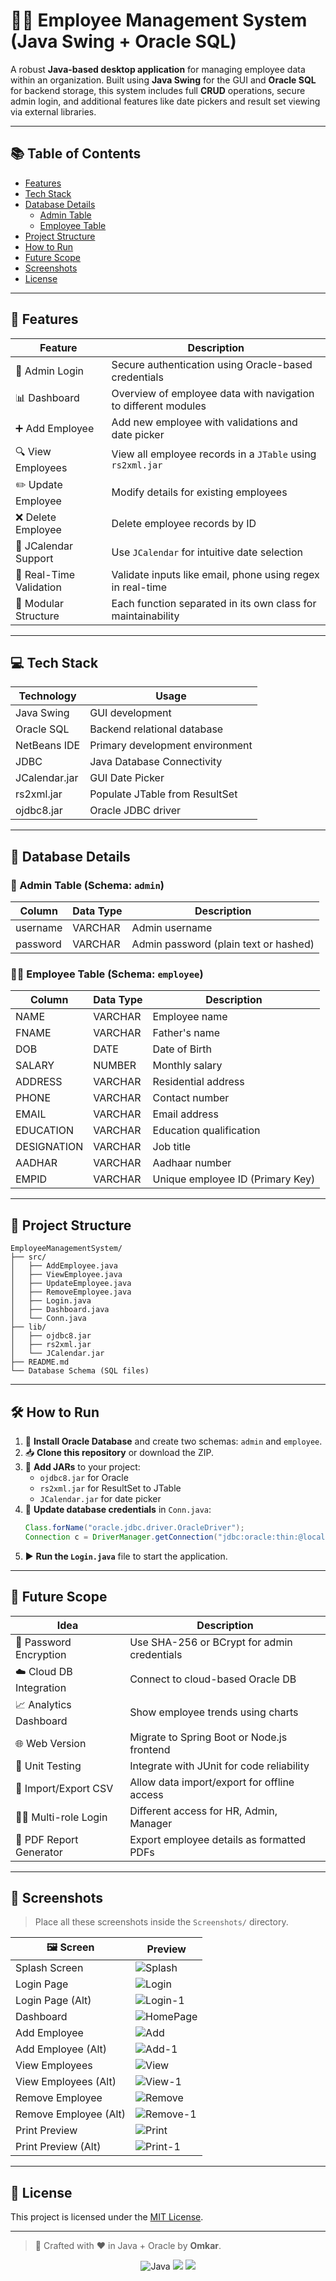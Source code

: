 
# 👩‍💼 Employee Management System (Java Swing + Oracle SQL)

A robust **Java-based desktop application** for managing employee data within an organization. Built using **Java Swing** for the GUI and **Oracle SQL** for backend storage, this system includes full **CRUD** operations, secure admin login, and additional features like date pickers and result set viewing via external libraries.

---

## 📚 Table of Contents

- [Features](#-features)
- [Tech Stack](#-tech-stack)
- [Database Details](#-database-details)
  - [Admin Table](#admin-table-schema-admin)
  - [Employee Table](#employee-table-schema-employee)
- [Project Structure](#-project-structure)
- [How to Run](#-how-to-run)
- [Future Scope](#-future-scope)
- [Screenshots](#-screenshots)
- [License](#-license)

---

## 🧩 Features

| Feature                  | Description                                                                 |
|--------------------------|-----------------------------------------------------------------------------|
| 🔐 Admin Login          | Secure authentication using Oracle-based credentials                        |
| 📊 Dashboard            | Overview of employee data with navigation to different modules              |
| ➕ Add Employee         | Add new employee with validations and date picker                          |
| 🔍 View Employees      | View all employee records in a `JTable` using `rs2xml.jar`                   |
| ✏️ Update Employee     | Modify details for existing employees                                       |
| ❌ Delete Employee     | Delete employee records by ID                                               |
| 📅 JCalendar Support    | Use `JCalendar` for intuitive date selection                                 |
| 🧮 Real-Time Validation | Validate inputs like email, phone using regex in real-time                   |
| 📂 Modular Structure     | Each function separated in its own class for maintainability                |

---

## 💻 Tech Stack

| Technology         | Usage                                  |
|--------------------|------------------------------------------|
| Java Swing         | GUI development                         |
| Oracle SQL         | Backend relational database             |
| NetBeans IDE       | Primary development environment         |
| JDBC               | Java Database Connectivity               |
| JCalendar.jar      | GUI Date Picker                         |
| rs2xml.jar         | Populate JTable from ResultSet          |
| ojdbc8.jar         | Oracle JDBC driver                      |

---

## 🧾 Database Details

### 🔑 Admin Table (Schema: `admin`)

| Column   | Data Type | Description                |
|----------|-----------|----------------------------|
| username | VARCHAR   | Admin username             |
| password | VARCHAR   | Admin password (plain text or hashed) |

### 👨‍💼 Employee Table (Schema: `employee`)

| Column      | Data Type | Description                  |
|-------------|-----------|------------------------------|
| NAME        | VARCHAR   | Employee name                |
| FNAME       | VARCHAR   | Father's name                |
| DOB         | DATE      | Date of Birth                |
| SALARY      | NUMBER    | Monthly salary               |
| ADDRESS     | VARCHAR   | Residential address          |
| PHONE       | VARCHAR   | Contact number               |
| EMAIL       | VARCHAR   | Email address                |
| EDUCATION   | VARCHAR   | Education qualification      |
| DESIGNATION | VARCHAR   | Job title                    |
| AADHAR      | VARCHAR   | Aadhaar number               |
| EMPID       | VARCHAR   | Unique employee ID (Primary Key) |

---

## 📁 Project Structure

```
EmployeeManagementSystem/
├── src/
│   ├── AddEmployee.java
│   ├── ViewEmployee.java
│   ├── UpdateEmployee.java
│   ├── RemoveEmployee.java
│   ├── Login.java
│   ├── Dashboard.java
│   └── Conn.java
├── lib/
│   ├── ojdbc8.jar
│   ├── rs2xml.jar
│   └── JCalendar.jar
├── README.md
└── Database Schema (SQL files)
```

---

## 🛠️ How to Run

1. 🔧 **Install Oracle Database** and create two schemas: `admin` and `employee`.
2. 📥 **Clone this repository** or download the ZIP.
3. 🧩 **Add JARs** to your project:
   - `ojdbc8.jar` for Oracle
   - `rs2xml.jar` for ResultSet to JTable
   - `JCalendar.jar` for date picker
4. 📝 **Update database credentials** in `Conn.java`:
   ```java
   Class.forName("oracle.jdbc.driver.OracleDriver");
   Connection c = DriverManager.getConnection("jdbc:oracle:thin:@localhost:1521:xe", "yourUsername", "yourPassword");
   ```
5. ▶️ **Run the `Login.java`** file to start the application.

---

## 🧠 Future Scope

| Idea                            | Description                                             |
|---------------------------------|---------------------------------------------------------|
| 🔐 Password Encryption         | Use SHA-256 or BCrypt for admin credentials            |
| ☁️ Cloud DB Integration        | Connect to cloud-based Oracle DB                        |
| 📈 Analytics Dashboard         | Show employee trends using charts                      |
| 🌐 Web Version                 | Migrate to Spring Boot or Node.js frontend              |
| 🧪 Unit Testing               | Integrate with JUnit for code reliability               |
| 🔄 Import/Export CSV           | Allow data import/export for offline access            |
| 🧑‍💼 Multi-role Login         | Different access for HR, Admin, Manager                |
| 🧾 PDF Report Generator        | Export employee details as formatted PDFs              |

---

## 📸 Screenshots

> Place all these screenshots inside the `Screenshots/` directory.

| 🖼️ Screen         | Preview                                        |
|------------------|-------------------------------------------------|
| Splash Screen    | ![Splash](Screenshots/SplashScreen.png)         |
| Login Page       | ![Login](Screenshots/Login.png)                 |
| Login Page (Alt) | ![Login-1](Screenshots/Login-1.png)             |
| Dashboard        | ![HomePage](Screenshots/HomePage.png)           |
| Add Employee     | ![Add](Screenshots/AddEmployee.png)             |
| Add Employee (Alt)| ![Add-1](Screenshots/AddEmployee-1.png)        |
| View Employees   | ![View](Screenshots/ViewEmployee.png)           |
| View Employees (Alt)| ![View-1](Screenshots/ViewEmployee-1.png)    |
| Remove Employee  | ![Remove](Screenshots/RemoveEmployee.png)       |
| Remove Employee (Alt)| ![Remove-1](Screenshots/RemoveEmployee-1.png)|
| Print Preview    | ![Print](Screenshots/Print.png)                 |
| Print Preview (Alt)| ![Print-1](Screenshots/Print-1.png)           |

---

## 📜 License

This project is licensed under the [MIT License](LICENSE).

---

> 🚀 Crafted with ❤️ in Java + Oracle by **Omkar**.

<p align="center">
  <img src="https://img.shields.io/badge/Java-Swing-blue?logo=java" alt="Java">
  <img src="https://img.shields.io/badge/Database-Oracle-red?logo=oracle">
  <img src="https://img.shields.io/badge/Status-Completed-brightgreen">
</p>
